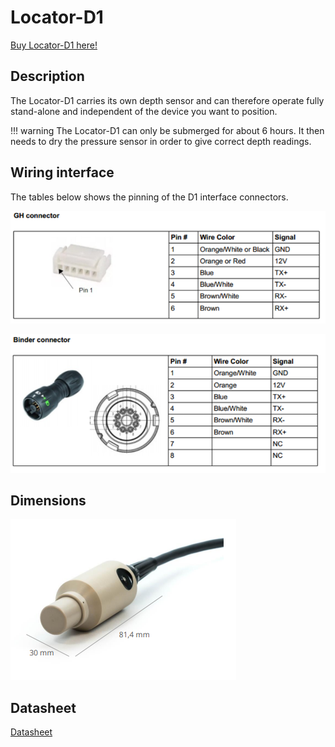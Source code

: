 # Locator-D1

[Buy Locator-D1 here!](https://store.waterlinked.com/product/locator-d1/)

## Description

The Locator-D1 carries its own depth sensor and can therefore operate fully stand-alone and independent of the device you want to position.

!!! warning
    The Locator-D1 can only be submerged for about 6 hours. It then needs to dry the pressure sensor in order to give correct depth readings.


## Wiring interface

The tables below shows the pinning of the D1 interface connectors.

![d1_connector_gh](../img/d1_connector_gh.png)

![d1_connector_binder](../img/d1_connector_binder.png)

## Dimensions

![d1_dimensions](../img/d1_dimensions.png)

## Datasheet

[Datasheet](https://store.waterlinked.com/datasheets/locator-d1/)
